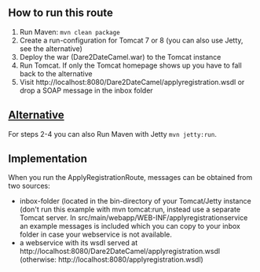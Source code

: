 How to run this route
---------------------
1. Run Maven: ```mvn clean package```
2. Create a run-configuration for Tomcat 7 or 8 (you can also use Jetty, see the alternative)
3. Deploy the war (Dare2DateCamel.war) to the Tomcat instance
4. Run Tomcat. If only the Tomcat homepage shows up you have to fall back to the <a name="alternative">alternative</a>
5. Visit http://localhost:8080/Dare2DateCamel/applyregistration.wsdl or drop a SOAP message in the inbox folder

[Alternative](#alternative)
-----------
For steps 2-4 you can also Run Maven with Jetty ```mvn jetty:run```. 

Implementation
--------------
When you run the ApplyRegistrationRoute, messages can be obtained from two sources:
* inbox-folder (located in the bin-directory of your Tomcat/Jetty instance (don't run this example with mvn tomcat:run, instead use a separate Tomcat server. In src/main/webapp/WEB-INF/applyregistrationservice an example messages is included which
 you can copy to your inbox folder in case your webservice is not available.
* a webservice with its wsdl served at http://localhost:8080/Dare2DateCamel/applyregistration.wsdl
 (otherwise: http://localhost:8080/applyregistration.wsdl)
